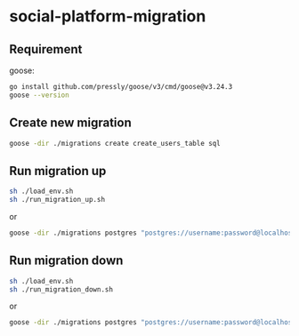 # social-platform-migration

## Requirement

goose:

```sh
go install github.com/pressly/goose/v3/cmd/goose@v3.24.3
goose --version
```

## Create new migration

```sh
goose -dir ./migrations create create_users_table sql
```

## Run migration up

```sh
sh ./load_env.sh
sh ./run_migration_up.sh
```

or

```sh
goose -dir ./migrations postgres "postgres://username:password@localhost:5432/database_name" up
```

## Run migration down

```sh
sh ./load_env.sh
sh ./run_migration_down.sh
```

or

```sh
goose -dir ./migrations postgres "postgres://username:password@localhost:5432/database_name" down
```
